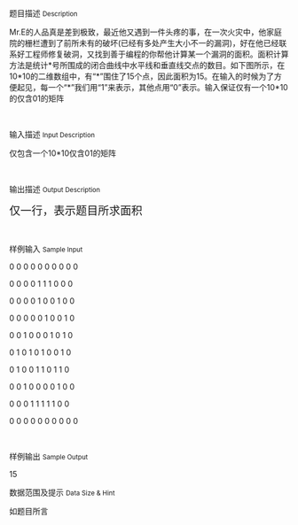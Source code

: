 <div class="panel panel-default">
<div class="area-title">
<span>
题目描述
<small>Description</small>
</span></div>
<div class="panel-body">

<p><span style="">Mr.E</span><span style="">的人品真是差到极致，最近他又遇到一件头疼的事，在一次火灾中，他家庭院的栅栏遭到了前所未有的破坏</span><span style="">(</span><span style="">已经有多处产生大小不一的漏洞</span><span style="">)</span><span style="">，好在他已经联系好工程师修复破洞，又找到善于编程的你帮他计算某一个漏洞的面积。面积计算方法是统计</span><span style="">*</span><span style="">号所围成的闭合曲线中水平线和垂直线交点的数目。如下图所示，在</span><span style="">10*10</span><span style="">的二维数组中，有“</span><span style="">*</span><span style="">”围住了</span><span style="">15</span><span style="">个点，因此面积为</span><span style="">15</span><span style="">。在输入的时候为了方便起见，每一个“</span><span style="">*</span><span style="">”我们用“</span><span style="">1</span><span style="">”</span><span style="">来表示，其他点用“</span><span style="">0</span><span style="">”</span><span style="">表示。输入保证仅有一个</span><span style="">10*10</span><span style="">的仅含</span><span style="">01</span><span style="">的矩阵</span></p><p><br></p>

</div>
</div>

<div class="panel panel-default">
<div class="area-title">
<span>
输入描述
<small>Input Description</small>
</span></div>
<div class="panel-body">
<p><span style="">仅包含一个</span><span style="">10*10</span><span style="">仅含</span><span style="">01</span><span style="">的矩阵</span></p><p><br></p>

</div>
</div>
<div  class="panel panel-default">
<div class="area-title">
<span>
输出描述
<small>Output Description</small>
</span></div>
<div class="panel-body">

<p><span style="font-size:20px;font-family:宋体">仅一行，表示题目所求面积</span></p><p><br/></p>

</div>
</div>


<div class="panel panel-default">
<div class="area-title">
<span>
样例输入
<small>Sample Input</small>
</span></div>
<div class="panel-body">
<p>0 0 0 0 0 0 0 0 0 0</p><p>0 0 0 0 1 1 1 0 0 0</p><p>0 0 0 0 1 0 0 1 0 0</p><p>0 0 0 0 0 1 0 0 1 0</p><p>0 0 1 0 0 0 1 0 1 0</p><p>0 1 0 1 0 1 0 0 1 0</p><p>0 1 0 0 1 1 0 1 1 0</p><p>0 0 1 0 0 0 0 1 0 0</p><p>0 0 0 1 1 1 1 1 0 0</p><p>0 0 0 0 0 0 0 0 0 0</p><p><br></p>

</div>
</div>

<div class="panel panel-default">
<div class="area-title">
<span>
样例输出
<small>Sample Output</small>
</span></div>
<div class="panel-body">
<p>15</p>

</div>
</div>

<div class="panel panel-default">
<div class="area-title">
<span>
数据范围及提示
<small>Data Size & Hint</small>
</span></div>
<div class="panel-body">
<p>如题目所言</p>
</div>
</div>
